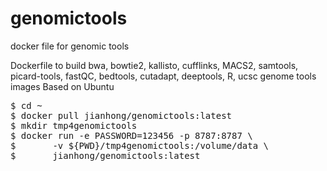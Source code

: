 # genomictools
docker file for genomic tools

Dockerfile to build bwa, bowtie2, kallisto, cufflinks, MACS2, samtools, 
picard-tools, fastQC, bedtools, cutadapt, deeptools, 
R, ucsc genome tools
images
Based on Ubuntu

<pre>
$ cd ~
$ docker pull jianhong/genomictools:latest
$ mkdir tmp4genomictools
$ docker run -e PASSWORD=123456 -p 8787:8787 \
$       -v ${PWD}/tmp4genomictools:/volume/data \
$       jianhong/genomictools:latest

</pre>
